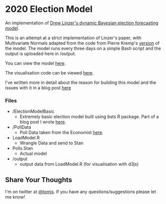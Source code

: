 # 2020 Election Model

An implementation of [Drew Linzer's dynamic Bayesian election forecasting model](https://votamatic.org/wp-content/uploads/2013/07/Linzer-JASA13.pdf).

This is an attempt at a strict implementation of Linzer's paper, with Multivariate Normals adapted from the code from Pierre Kremp's [version](http://www.slate.com/features/pkremp_forecast/report.html) of the model. The model runs every three days on a simple Bash script and the output is uploaded here in /output. 

You can view the model [here](https://tomjs.org/Forecast2020/index.html).

The visualisation code can be viewed [here](https://github.com/tomsaunders98/tomsaunders98.github.io/tree/master/Forecast2020).

I've written more in detail about the reason for building this model and the issues with it in a blog post [here](https://tomjs.org/post/electionforecast/)


### Files

* /ElectionModelBasic
  * Extremely basic election model built using bsts R package. Part of a blog post I wrote [here](https://tomjs.org/post/introtomodelling/).
* /PollData
  * Poll Data taken from the Economist [here](https://github.com/TheEconomist/us-potus-model/tree/master/data).
* LoadModel.R
  * Wrangle Data and send to Stan
* Polls.Stan
  * Actual model
* /output
  * output data from LoadModel.R (for visualisation with d3js)

## Share Your Thoughts
I'm on twitter at [@tomjs](https://twitter.com/tomjs). If you have any questions/suggestions please let me know!
